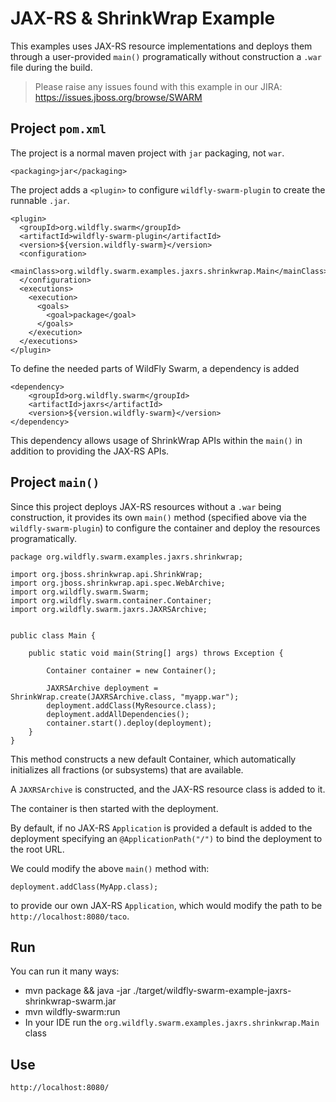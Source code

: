 # JAX-RS & ShrinkWrap Example

This examples uses JAX-RS resource implementations and deploys
them through a user-provided `main()` programatically without
construction a `.war` file during the build.

> Please raise any issues found with this example in our JIRA:
> https://issues.jboss.org/browse/SWARM

## Project `pom.xml`

The project is a normal maven project with `jar` packaging, not `war`.

    <packaging>jar</packaging>

The project adds a `<plugin>` to configure `wildfly-swarm-plugin` to
create the runnable `.jar`.

    <plugin>
      <groupId>org.wildfly.swarm</groupId>
      <artifactId>wildfly-swarm-plugin</artifactId>
      <version>${version.wildfly-swarm}</version>
      <configuration>
        <mainClass>org.wildfly.swarm.examples.jaxrs.shrinkwrap.Main</mainClass>
      </configuration>
      <executions>
        <execution>
          <goals>
            <goal>package</goal>
          </goals>
        </execution>
      </executions>
    </plugin>

To define the needed parts of WildFly Swarm, a dependency is added

    <dependency>
        <groupId>org.wildfly.swarm</groupId>
        <artifactId>jaxrs</artifactId>
        <version>${version.wildfly-swarm}</version>
    </dependency>

This dependency allows usage of ShrinkWrap APIs within the `main()` in addition
to providing the JAX-RS APIs.

## Project `main()`

Since this project deploys JAX-RS resources without a `.war` being construction, it
provides its own `main()` method (specified above via the `wildfly-swarm-plugin`) to
configure the container and deploy the resources programatically.


    package org.wildfly.swarm.examples.jaxrs.shrinkwrap;
    
    import org.jboss.shrinkwrap.api.ShrinkWrap;
    import org.jboss.shrinkwrap.api.spec.WebArchive;
    import org.wildfly.swarm.Swarm;
    import org.wildfly.swarm.container.Container;
    import org.wildfly.swarm.jaxrs.JAXRSArchive;
    

    public class Main {
    
        public static void main(String[] args) throws Exception {
    
            Container container = new Container();
    
            JAXRSArchive deployment = ShrinkWrap.create(JAXRSArchive.class, "myapp.war");
            deployment.addClass(MyResource.class);
            deployment.addAllDependencies();
            container.start().deploy(deployment);
        }
    }

This method constructs a new default Container, which automatically
initializes all fractions (or subsystems) that are available.

A `JAXRSArchive` is constructed, and the JAX-RS resource class is
added to it.

The container is then started with the deployment.

By default, if no JAX-RS `Application` is provided a default is added
to the deployment specifying an `@ApplicationPath("/")` to bind the
deployment to the root URL.

We could modify the above `main()` method with:

    deployment.addClass(MyApp.class);

to provide our own JAX-RS `Application`, which would modify the path to be
`http://localhost:8080/taco`.

## Run

You can run it many ways:

* mvn package && java -jar ./target/wildfly-swarm-example-jaxrs-shrinkwrap-swarm.jar
* mvn wildfly-swarm:run
* In your IDE run the `org.wildfly.swarm.examples.jaxrs.shrinkwrap.Main` class

## Use

    http://localhost:8080/
